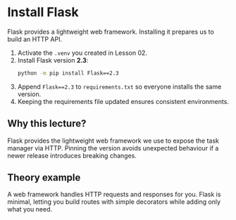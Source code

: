 # Install Flask
Flask provides a lightweight web framework. Installing it prepares us to build an HTTP API.


1. Activate the `.venv` you created in Lesson 02.
2. Install Flask version **2.3**:
   ```bash
   python -m pip install Flask==2.3
   ```
3. Append `Flask==2.3` to `requirements.txt` so everyone installs the same
   version.
4. Keeping the requirements file updated ensures consistent environments.

## Why this lecture?

Flask provides the lightweight web framework we use to expose the task
manager via HTTP. Pinning the version avoids unexpected behaviour if a newer
release introduces breaking changes.
## Theory example
A web framework handles HTTP requests and responses for you. Flask is minimal, letting you build routes with simple decorators while adding only what you need.
